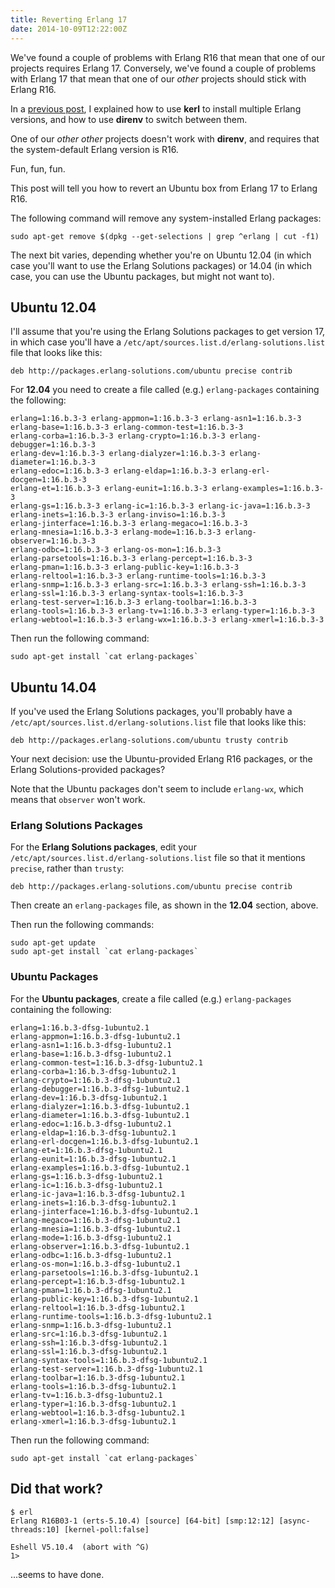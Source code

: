 ```yaml
---
title: Reverting Erlang 17
date: 2014-10-09T12:22:00Z
---
```


We've found a couple of problems with Erlang R16 that mean that one of our
projects requires Erlang 17. Conversely, we've found a couple of problems with
Erlang 17 that mean that one of our *other* projects should stick with Erlang
R16.

In a [previous post](http://blog.differentpla.net/blog/2014/09/30/kerl-and-direnv/),
I explained how to use **kerl** to install multiple Erlang versions, and how to
use **direnv** to switch between them.

One of our *other* *other* projects doesn't work with **direnv**, and requires
that the system-default Erlang version is R16.

Fun, fun, fun.

This post will tell you how to revert an Ubuntu box from Erlang 17 to Erlang
R16.

The following command will remove any system-installed Erlang packages:

    sudo apt-get remove $(dpkg --get-selections | grep ^erlang | cut -f1)

The next bit varies, depending whether you're on Ubuntu 12.04 (in which case
you'll want to use the Erlang Solutions packages) or 14.04 (in which case, you
can use the Ubuntu packages, but might not want to).

## Ubuntu 12.04

I'll assume that you're using the Erlang Solutions packages to get version 17,
in which case you'll have a `/etc/apt/sources.list.d/erlang-solutions.list`
file that looks like this:

    deb http://packages.erlang-solutions.com/ubuntu precise contrib

For **12.04** you need to create a file called (e.g.) `erlang-packages` containing the
following:

    erlang=1:16.b.3-3 erlang-appmon=1:16.b.3-3 erlang-asn1=1:16.b.3-3
    erlang-base=1:16.b.3-3 erlang-common-test=1:16.b.3-3
    erlang-corba=1:16.b.3-3 erlang-crypto=1:16.b.3-3 erlang-debugger=1:16.b.3-3
    erlang-dev=1:16.b.3-3 erlang-dialyzer=1:16.b.3-3 erlang-diameter=1:16.b.3-3
    erlang-edoc=1:16.b.3-3 erlang-eldap=1:16.b.3-3 erlang-erl-docgen=1:16.b.3-3
    erlang-et=1:16.b.3-3 erlang-eunit=1:16.b.3-3 erlang-examples=1:16.b.3-3
    erlang-gs=1:16.b.3-3 erlang-ic=1:16.b.3-3 erlang-ic-java=1:16.b.3-3
    erlang-inets=1:16.b.3-3 erlang-inviso=1:16.b.3-3
    erlang-jinterface=1:16.b.3-3 erlang-megaco=1:16.b.3-3
    erlang-mnesia=1:16.b.3-3 erlang-mode=1:16.b.3-3 erlang-observer=1:16.b.3-3
    erlang-odbc=1:16.b.3-3 erlang-os-mon=1:16.b.3-3
    erlang-parsetools=1:16.b.3-3 erlang-percept=1:16.b.3-3
    erlang-pman=1:16.b.3-3 erlang-public-key=1:16.b.3-3
    erlang-reltool=1:16.b.3-3 erlang-runtime-tools=1:16.b.3-3
    erlang-snmp=1:16.b.3-3 erlang-src=1:16.b.3-3 erlang-ssh=1:16.b.3-3
    erlang-ssl=1:16.b.3-3 erlang-syntax-tools=1:16.b.3-3
    erlang-test-server=1:16.b.3-3 erlang-toolbar=1:16.b.3-3
    erlang-tools=1:16.b.3-3 erlang-tv=1:16.b.3-3 erlang-typer=1:16.b.3-3
    erlang-webtool=1:16.b.3-3 erlang-wx=1:16.b.3-3 erlang-xmerl=1:16.b.3-3

Then run the following command:

    sudo apt-get install `cat erlang-packages`

## Ubuntu 14.04

If you've used the Erlang Solutions packages, you'll probably have a
`/etc/apt/sources.list.d/erlang-solutions.list` file that looks like this:

    deb http://packages.erlang-solutions.com/ubuntu trusty contrib

Your next decision: use the Ubuntu-provided Erlang R16 packages, or the Erlang
Solutions-provided packages?

Note that the Ubuntu packages don't seem to include `erlang-wx`, which means
that `observer` won't work.

### Erlang Solutions Packages

For the **Erlang Solutions packages**, edit your
`/etc/apt/sources.list.d/erlang-solutions.list` file so that it mentions
`precise`, rather than `trusty`:

    deb http://packages.erlang-solutions.com/ubuntu precise contrib

Then create an `erlang-packages` file, as shown in the **12.04** section,
above.

Then run the following commands:

    sudo apt-get update
    sudo apt-get install `cat erlang-packages`

### Ubuntu Packages

For the **Ubuntu packages**, create a file called (e.g.) `erlang-packages`
containing the following:

    erlang=1:16.b.3-dfsg-1ubuntu2.1
    erlang-appmon=1:16.b.3-dfsg-1ubuntu2.1
    erlang-asn1=1:16.b.3-dfsg-1ubuntu2.1
    erlang-base=1:16.b.3-dfsg-1ubuntu2.1
    erlang-common-test=1:16.b.3-dfsg-1ubuntu2.1
    erlang-corba=1:16.b.3-dfsg-1ubuntu2.1
    erlang-crypto=1:16.b.3-dfsg-1ubuntu2.1
    erlang-debugger=1:16.b.3-dfsg-1ubuntu2.1
    erlang-dev=1:16.b.3-dfsg-1ubuntu2.1
    erlang-dialyzer=1:16.b.3-dfsg-1ubuntu2.1
    erlang-diameter=1:16.b.3-dfsg-1ubuntu2.1
    erlang-edoc=1:16.b.3-dfsg-1ubuntu2.1
    erlang-eldap=1:16.b.3-dfsg-1ubuntu2.1
    erlang-erl-docgen=1:16.b.3-dfsg-1ubuntu2.1
    erlang-et=1:16.b.3-dfsg-1ubuntu2.1
    erlang-eunit=1:16.b.3-dfsg-1ubuntu2.1
    erlang-examples=1:16.b.3-dfsg-1ubuntu2.1
    erlang-gs=1:16.b.3-dfsg-1ubuntu2.1
    erlang-ic=1:16.b.3-dfsg-1ubuntu2.1
    erlang-ic-java=1:16.b.3-dfsg-1ubuntu2.1
    erlang-inets=1:16.b.3-dfsg-1ubuntu2.1
    erlang-jinterface=1:16.b.3-dfsg-1ubuntu2.1
    erlang-megaco=1:16.b.3-dfsg-1ubuntu2.1
    erlang-mnesia=1:16.b.3-dfsg-1ubuntu2.1
    erlang-mode=1:16.b.3-dfsg-1ubuntu2.1
    erlang-observer=1:16.b.3-dfsg-1ubuntu2.1
    erlang-odbc=1:16.b.3-dfsg-1ubuntu2.1
    erlang-os-mon=1:16.b.3-dfsg-1ubuntu2.1
    erlang-parsetools=1:16.b.3-dfsg-1ubuntu2.1
    erlang-percept=1:16.b.3-dfsg-1ubuntu2.1
    erlang-pman=1:16.b.3-dfsg-1ubuntu2.1
    erlang-public-key=1:16.b.3-dfsg-1ubuntu2.1
    erlang-reltool=1:16.b.3-dfsg-1ubuntu2.1
    erlang-runtime-tools=1:16.b.3-dfsg-1ubuntu2.1
    erlang-snmp=1:16.b.3-dfsg-1ubuntu2.1
    erlang-src=1:16.b.3-dfsg-1ubuntu2.1
    erlang-ssh=1:16.b.3-dfsg-1ubuntu2.1
    erlang-ssl=1:16.b.3-dfsg-1ubuntu2.1
    erlang-syntax-tools=1:16.b.3-dfsg-1ubuntu2.1
    erlang-test-server=1:16.b.3-dfsg-1ubuntu2.1
    erlang-toolbar=1:16.b.3-dfsg-1ubuntu2.1
    erlang-tools=1:16.b.3-dfsg-1ubuntu2.1
    erlang-tv=1:16.b.3-dfsg-1ubuntu2.1
    erlang-typer=1:16.b.3-dfsg-1ubuntu2.1
    erlang-webtool=1:16.b.3-dfsg-1ubuntu2.1
    erlang-xmerl=1:16.b.3-dfsg-1ubuntu2.1

Then run the following command:

    sudo apt-get install `cat erlang-packages`

## Did that work?

    $ erl
    Erlang R16B03-1 (erts-5.10.4) [source] [64-bit] [smp:12:12] [async-threads:10] [kernel-poll:false]

    Eshell V5.10.4  (abort with ^G)
    1>

...seems to have done.

